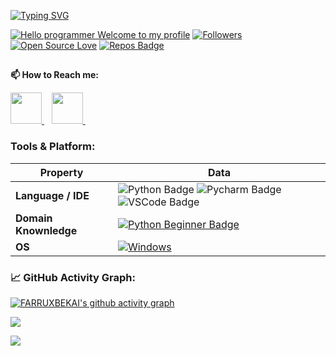  
[![Typing SVG](https://readme-typing-svg.herokuapp.com?color=%2336BCF7&center=true&vCenter=true&width=600&lines=Hi+there+👋,+I+am+Farruhbek+Sotivoldiyev;+Welcome+to+My+Profile!;Live+in+Uzbekistan;Always+learning+new+things+;I+am+currently+studying+artificial+intelligence)](https://git.io/typing-svg)

[![Hello programmer Welcome to my profile](https://img.shields.io/badge/Hello_Developers-Welcome-gold.svg?style=flat&logo=github)](https://github.com/FARRUXBEKAI)  [![Followers](https://img.shields.io/github/followers/FARRUXBEKAI?style=social)](https://github.com/FARRUXBEKAI?tab=followers) [![Open Source Love](https://badges.frapsoft.com/os/v2/open-source.svg?v=103)](https://github.com/FARRUXBEKAI) [![Repos Badge](https://badges.pufler.dev/repos/FARRUXBEKAI)](https://github.com/FARRUXBEKAI?tab=repositories)

##

**📫 How to Reach me:**

<a href="https://t.me/AI_1102002"> <img src="https://img.icons8.com/fluency/48/000000/telegram-app.png" width="50px"/> </a>&nbsp;&nbsp;
<a href="https://www.instagram.com/farukhbe_02\"> <img src="https://png.pngtree.com/png-vector/20221018/ourmid/pngtree-instagram-icon-png-image_6315974.png" width="50px"/> </a>&nbsp;&nbsp;


### Tools & Platform:

Property | Data
--- | --- 
**Language / IDE**  | ![Python Badge](https://img.shields.io/badge/-Python-3776AB?style=flat&logo=Python&logoColor=white) ![Pycharm Badge](https://img.shields.io/badge/-Pycharm-3776AB?style=flat&logo=Pycharm&logoColor=white) ![VSCode Badge](https://img.shields.io/badge/-VSCode-3776AB?style=flat&logo=VSCode&logoColor=white) 
**Domain Knownledge**  | [![Python Beginner Badge](https://img.shields.io/badge/-Python%20Beginner-01D277?style=flat&logoColor=white)](https://github.com/FARRUXBEKAI) 
**OS**  | <a target="_blank" rel="noopener noreferrer" href="https://img.shields.io/badge/Windows-0078D6?style=for-the-badge&logo=windows&logoColor=white"><img src="https://img.shields.io/badge/Windows-0078D6?style=for-the-badge&logo=windows&logoColor=white" alt="Windows" data-canonical-src="https://img.shields.io/badge/-Windows-black?style=flat-square&amp;logo=windows&amp;logoColor=blue" style="max-width: 100%;"></a> 


<!--   GitHub stats graph -->
### 📈 GitHub Activity Graph:
[![FARRUXBEKAI's github activity graph](https://activity-graph.herokuapp.com/graph?username=FARRUXBEKAI&theme=react-dark)](https://github.com/FARRUXBEKAI/github-readme-activity-graph)


<img src="https://github-readme-streak-stats.herokuapp.com/?user=FARRUXBEKAI"></img>


![](./profile-3d-contrib/profile-green-animate.svg)
